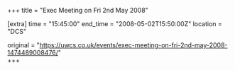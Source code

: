 +++
title = "Exec Meeting on Fri 2nd May 2008"

[extra]
time = "15:45:00"
end_time = "2008-05-02T15:50:00Z"
location = "DCS"

original = "https://uwcs.co.uk/events/exec-meeting-on-fri-2nd-may-2008-1474489008476/"    
+++



